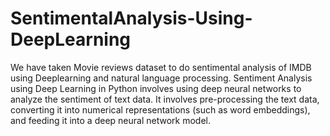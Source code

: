 # SentimentalAnalysis-Using-DeepLearning
We have taken Movie reviews dataset to do sentimental analysis of IMDB using Deeplearning and natural language processing.
Sentiment Analysis using Deep Learning in Python involves using deep neural networks to analyze the sentiment of text data. It involves pre-processing the text data, converting it into numerical representations (such as word embeddings), and feeding it into a deep neural network model.
